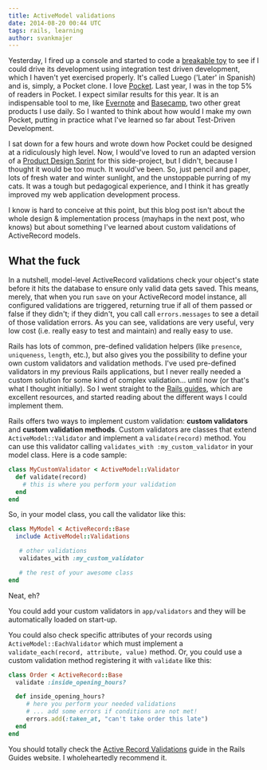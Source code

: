 ```yaml
---
title: ActiveModel validations
date: 2014-08-20 00:44 UTC
tags: rails, learning
author: svankmajer
---
```


Yesterday, I fired up a console and started to code a [breakable toy](http://chimera.labs.oreilly.com/books/1234000001813/ch05.html#breakable_toys) to see if I could drive its development using integration test driven development, which I haven't yet exercised properly. It's called Luego ('Later' in Spanish) and is, simply, a Pocket clone. I love [Pocket](https://getpocket.com/about). Last year, I was in the top 5% of readers in Pocket. I expect similar results for this year. It is an indispensable tool to me, like [Evernote](https://evernote.com/) and [Basecamp](https://basecamp.com/), two other great products I use daily. So I wanted to think about how would I make my own Pocket, putting in practice what I've learned so far about Test-Driven Development. 

I sat down for a few hours and wrote down how Pocket could be designed at a ridiculously high level. Now, I would've loved to run an adapted version of a [Product Design Sprint](http://robots.thoughtbot.com/the-product-design-sprint) for this side-project, but I didn't, because I thought it would be too much. It would've been. So, just pencil and paper, lots of fresh water and winter sunlight, and the unstoppable purring of my cats. It was a tough but pedagogical experience, and I think it has greatly improved my web application development process.

I know is hard to conceive at this point, but this blog post isn't about the whole design & implementation process (mayhaps in the next post, who knows) but about something I've learned about custom validations of ActiveRecord models.

## What the fuck

In a nutshell, model-level ActiveRecord validations check your object's state before it hits the database to ensure only valid data gets saved. This means, merely, that when you run `save` on your ActiveRecord model instance, all configured validations are triggered, returning true if all of them passed or false if they didn't; if they didn't, you call call `errors.messages` to see a detail of those validation errors. As you can see, validations are very useful, very low cost (i.e. really easy to test and maintain) and really easy to use.

Rails has lots of common, pre-defined validation helpers (like `presence`, `uniqueness`, `length`, etc.), but also gives you the possibility to define your own custom validators and validation methods. I've used pre-defined validators in my previous Rails applications, but I never really needed a custom solution for some kind of complex validation... until now (or that's what I thought initially). So I went straight to the [Rails guides](http://guides.rubyonrails.org/), which are excellent resources, and started reading about the different ways I could implement them.

Rails offers two ways to implement custom validation: **custom validators** and **custom validation methods**. Custom validators are classes that extend `ActiveModel::Validator` and implement a `validate(record)` method. You can use this validator calling `validates_with :my_custom_validator` in your model class. Here is a code sample:

```ruby
class MyCustomValidator < ActiveModel::Validator
  def validate(record)
    # this is where you perform your validation
  end
end
```

So, in your model class, you call the validator like this:

```ruby
class MyModel < ActiveRecord::Base
  include ActiveModel::Validations

   # other validations
   validates_with :my_custom_validator

   # the rest of your awesome class
end
```

Neat, eh?

You could add your custom validators in `app/validators` and they will be automatically loaded on start-up.

You could also check specific attributes of your records using `ActiveModel::EachValidator` which must implement a `validate_each(record, attribute, value)` method. Or, you could use a custom validation method registering it with `validate` like this:

```ruby
class Order < ActiveRecord::Base
  validate :inside_opening_hours?

  def inside_opening_hours?
     # here you perform your needed validations
     # ... add some errors if conditions are not met!
     errors.add(:taken_at, "can't take order this late")
  end
end
```

You should totally check the [Active Record Validations](http://guides.rubyonrails.org/active_record_validations.html) guide in the Rails Guides website. I wholeheartedly recommend it.
